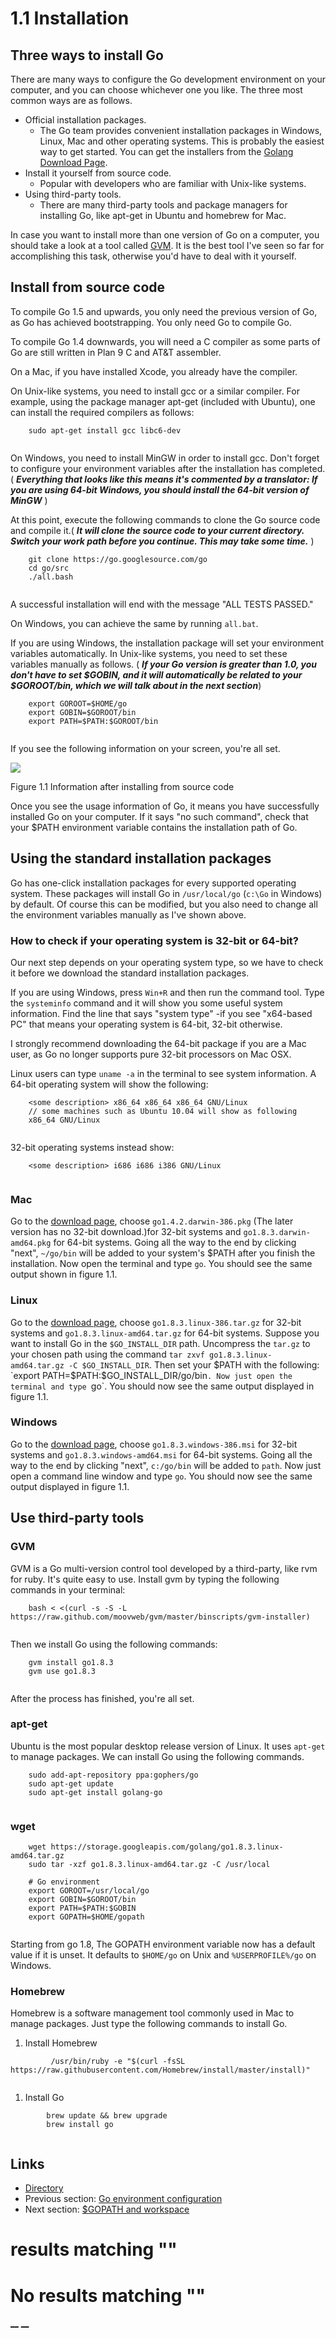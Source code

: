 
# 1.1 Installation

## Three ways to install Go

There are many ways to configure the Go development environment on your computer, and you can choose whichever one you like. The three most common ways are as follows.

  * Official installation packages.
    * The Go team provides convenient installation packages in Windows, Linux, Mac and other operating systems. This is probably the easiest way to get started. You can get the installers from the [Golang Download Page](https://golang.org/dl/).
  * Install it yourself from source code.
    * Popular with developers who are familiar with Unix-like systems.
  * Using third-party tools.
    * There are many third-party tools and package managers for installing Go, like apt-get in Ubuntu and homebrew for Mac.



In case you want to install more than one version of Go on a computer, you should take a look at a tool called [GVM](https://github.com/moovweb/gvm). It is the best tool I've seen so far for accomplishing this task, otherwise you'd have to deal with it yourself.

## Install from source code

To compile Go 1.5 and upwards, you only need the previous version of Go, as Go has achieved bootstrapping. You only need Go to compile Go.

To compile Go 1.4 downwards, you will need a C compiler as some parts of Go are still written in Plan 9 C and AT&T assembler.

On a Mac, if you have installed Xcode, you already have the compiler.

On Unix-like systems, you need to install gcc or a similar compiler. For example, using the package manager apt-get (included with Ubuntu), one can install the required compilers as follows:
``` 
    sudo apt-get install gcc libc6-dev
    
```

On Windows, you need to install MinGW in order to install gcc. Don't forget to configure your environment variables after the installation has completed.( **_Everything that looks like this means it's commented by a translator: If you are using 64-bit Windows, you should install the 64-bit version of MinGW_** )

At this point, execute the following commands to clone the Go source code and compile it.( **_It will clone the source code to your current directory. Switch your work path before you continue. This may take some time._** )
``` 
    git clone https://go.googlesource.com/go
    cd go/src
    ./all.bash 
    
```

A successful installation will end with the message "ALL TESTS PASSED."

On Windows, you can achieve the same by running `all.bat`.

If you are using Windows, the installation package will set your environment variables automatically. In Unix-like systems, you need to set these variables manually as follows. ( **_If your Go version is greater than 1.0, you don't have to set $GOBIN, and it will automatically be related to your $GOROOT/bin, which we will talk about in the next section_**)
``` 
    export GOROOT=$HOME/go
    export GOBIN=$GOROOT/bin
    export PATH=$PATH:$GOROOT/bin
    
```

If you see the following information on your screen, you're all set.

![](images/1.1.mac.png?raw=true)

Figure 1.1 Information after installing from source code

Once you see the usage information of Go, it means you have successfully installed Go on your computer. If it says "no such command", check that your $PATH environment variable contains the installation path of Go.

## Using the standard installation packages

Go has one-click installation packages for every supported operating system. These packages will install Go in `/usr/local/go` (`c:\Go` in Windows) by default. Of course this can be modified, but you also need to change all the environment variables manually as I've shown above.

### How to check if your operating system is 32-bit or 64-bit?

Our next step depends on your operating system type, so we have to check it before we download the standard installation packages.

If you are using Windows, press `Win+R` and then run the command tool. Type the `systeminfo` command and it will show you some useful system information. Find the line that says "system type" -if you see "x64-based PC" that means your operating system is 64-bit, 32-bit otherwise.

I strongly recommend downloading the 64-bit package if you are a Mac user, as Go no longer supports pure 32-bit processors on Mac OSX.

Linux users can type `uname -a` in the terminal to see system information. A 64-bit operating system will show the following:
``` 
    <some description> x86_64 x86_64 x86_64 GNU/Linux
    // some machines such as Ubuntu 10.04 will show as following
    x86_64 GNU/Linux
    
```

32-bit operating systems instead show:
``` 
    <some description> i686 i686 i386 GNU/Linux
    
```

### Mac

Go to the [download page](https://golang.org/dl/), choose `go1.4.2.darwin-386.pkg` (The later version has no 32-bit download.)for 32-bit systems and `go1.8.3.darwin-amd64.pkg` for 64-bit systems. Going all the way to the end by clicking "next", `~/go/bin` will be added to your system's $PATH after you finish the installation. Now open the terminal and type `go`. You should see the same output shown in figure 1.1.

### Linux

Go to the [download page](https://golang.org/dl/), choose `go1.8.3.linux-386.tar.gz` for 32-bit systems and `go1.8.3.linux-amd64.tar.gz` for 64-bit systems. Suppose you want to install Go in the `$GO_INSTALL_DIR` path. Uncompress the `tar.gz` to your chosen path using the command `tar zxvf go1.8.3.linux-amd64.tar.gz -C $GO_INSTALL_DIR`. Then set your $PATH with the following: `export PATH=$PATH:$GO_INSTALL_DIR/go/bin`. Now just open the terminal and type `go`. You should now see the same output displayed in figure 1.1.

### Windows

Go to the [download page](https://golang.org/dl/), choose `go1.8.3.windows-386.msi` for 32-bit systems and `go1.8.3.windows-amd64.msi` for 64-bit systems. Going all the way to the end by clicking "next", `c:/go/bin` will be added to `path`. Now just open a command line window and type `go`. You should now see the same output displayed in figure 1.1.

## Use third-party tools

### GVM

GVM is a Go multi-version control tool developed by a third-party, like rvm for ruby. It's quite easy to use. Install gvm by typing the following commands in your terminal:
``` 
    bash < <(curl -s -S -L https://raw.github.com/moovweb/gvm/master/binscripts/gvm-installer)
    
```

Then we install Go using the following commands:
``` 
    gvm install go1.8.3
    gvm use go1.8.3
    
```

After the process has finished, you're all set.

### apt-get

Ubuntu is the most popular desktop release version of Linux. It uses `apt-get` to manage packages. We can install Go using the following commands.
``` 
    sudo add-apt-repository ppa:gophers/go
    sudo apt-get update
    sudo apt-get install golang-go
    
```

### wget
``` 
    wget https://storage.googleapis.com/golang/go1.8.3.linux-amd64.tar.gz
    sudo tar -xzf go1.8.3.linux-amd64.tar.gz -C /usr/local 
    
    # Go environment
    export GOROOT=/usr/local/go
    export GOBIN=$GOROOT/bin
    export PATH=$PATH:$GOBIN
    export GOPATH=$HOME/gopath
    
```

Starting from go 1.8, The GOPATH environment variable now has a default value if it is unset. It defaults to `$HOME/go` on Unix and `%USERPROFILE%/go` on Windows.

### Homebrew

Homebrew is a software management tool commonly used in Mac to manage packages. Just type the following commands to install Go.

  1. Install Homebrew


``` 
         /usr/bin/ruby -e "$(curl -fsSL https://raw.githubusercontent.com/Homebrew/install/master/install)"
    
```

  1. Install Go


``` 
        brew update && brew upgrade
        brew install go
    
```

## Links

  * [Directory](preface.md)
  * Previous section: [Go environment configuration](01.0.md)
  * Next section: [$GOPATH and workspace](01.2.md)

#  results matching ""




# No results matching ""

[ __](01.0.md) [ __](01.2.md)
